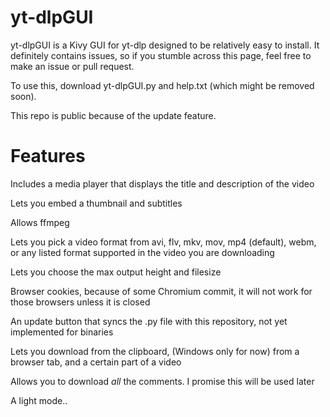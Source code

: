 # yt-dlpGUI
yt-dlpGUI is a Kivy GUI for yt-dlp designed to be relatively easy to install. It definitely contains issues, so if you stumble across this page, feel free to make an issue or pull request.

To use this, download yt-dlpGUI.py and help.txt (which might be removed soon).

This repo is public because of the update feature.
# Features
Includes a media player that displays the title and description of the video

Lets you embed a thumbnail and subtitles

Allows ffmpeg

Lets you pick a video format from avi, flv, mkv, mov, mp4 (default), webm, or any listed format supported in the video you are downloading

Lets you choose the max output height and filesize

Browser cookies, because of some Chromium commit, it will not work for those browsers unless it is closed

An update button that syncs the .py file with this repository, not yet implemented for binaries

Lets you download from the clipboard, (Windows only for now) from a browser tab, and a certain part of a video

Allows you to download *all* the comments. I promise this will be used later

A light mode..
